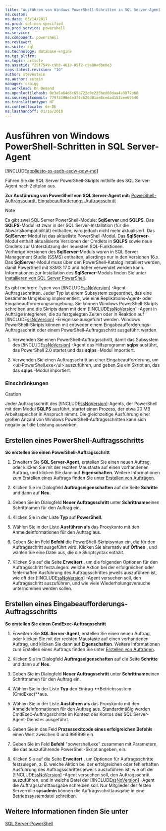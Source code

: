 ```yaml
---
title: "Ausführen von Windows PowerShell-Schritten in SQL Server-Agent | Microsoft-Dokumentation"
ms.custom: 
ms.date: 03/14/2017
ms.prod: sql-non-specified
ms.prod_service: powershell
ms.service: 
ms.component: powershell
ms.reviewer: 
ms.suite: sql
ms.technology: database-engine
ms.tgt_pltfrm: 
ms.topic: article
ms.assetid: f25f7549-c9b3-4618-85f2-c9a08adbe0e3
caps.latest.revision: "10"
author: stevestein
ms.author: sstein
manager: craigg
ms.workload: On Demand
ms.openlocfilehash: 0e3a5a64d8c65a722e0c235bed60daa4a9872b60
ms.sourcegitcommit: 779f3398e4e3f4c626d81ae8cedad153bee69540
ms.translationtype: HT
ms.contentlocale: de-DE
ms.lasthandoff: 01/16/2018
---
```

# <a name="run-windows-powershell-steps-in-sql-server-agent"></a>Ausführen von Windows PowerShell-Schritten in SQL Server-Agent
[!INCLUDE[appliesto-ss-asdb-asdw-pdw-md](../includes/appliesto-ss-asdb-asdw-pdw-md.md)]

Führen Sie die SQL Server PowerShell-Skripts mithilfe des SQL Server-Agent nach Zeitplan aus.  
  
**Zur Ausführung von PowerShell von SQL Server-Agent mit:**  [PowerShell-Auftragsschritt](#PShellJob), [Eingabeaufforderungs-Auftragsschritt](#CmdExecJob)  
  
> [!NOTE]
> Es gibt zwei SQL Server PowerShell-Module: **SqlServer** und **SQLPS**. Das **SQLPS**-Modul ist zwar in der SQL Server-Installation (für die Abwärtskompatibilität) enthalten, wird jedoch nicht mehr aktualisiert. Das **SqlServer**-Modul ist das aktuellste PowerShell-Modul. Das **SqlServer**-Modul enthält aktualisierte Versionen der Cmdlets in **SQLPS** sowie neue Cmdlets zur Unterstützung der neuesten SQL-Funktionen.  
> Vorherige Versionen des **SqlServer**-Moduls *waren* in SQL Server Management Studio (SSMS) enthalten, allerdings nur in den Versionen 16.x. Das **SqlServer**-Modul muss über den PowerShell-Katalog installiert werden, damit PowerShell mit SSMS 17.0 und höher verwendet werden kann.
> Informationen zur Installation des **SqlServer**-Moduls finden Sie unter [Installieren von SQL Server PowerShell](download-sql-server-ps-module.md).


Es gibt mehrere Typen von [!INCLUDE[ssNoVersion](../includes/ssnoversion-md.md)] -Agent-Auftragsschritten. Jeder Typ ist einem Subsystem zugeordnet, das eine bestimmte Umgebung implementiert, wie eine Replikations-Agent- oder Eingabeaufforderungsumgebung. Sie können Windows PowerShell-Skripts schreiben und die Skripts dann mit dem [!INCLUDE[ssNoVersion](../includes/ssnoversion-md.md)] -Agent in Aufträge integrieren, die zu festgelegten Zeiten oder in Reaktion auf [!INCLUDE[ssNoVersion](../includes/ssnoversion-md.md)] -Ereignisse ausgeführt werden. Windows PowerShell-Skripts können mit entweder einem Eingabeaufforderungs-Auftragsschritt oder einem PowerShell-Auftragsschritt ausgeführt werden.  
  
1.  Verwenden Sie einen PowerShell-Auftragsschritt, damit das Subsystem des [!INCLUDE[ssNoVersion](../includes/ssnoversion-md.md)] -Agent das Hilfsprogramm **sqlps** ausführt, das PowerShell 2.0 startet und das **sqlps** -Modul importiert.  
  
2.  Verwenden Sie einen Auftragsschritt an einer Eingabeaufforderung, um &lt;ui&gt;PowerShell.exe&lt;/ui&gt; auszuführen, und geben Sie ein Skript an, das das **sqlps** -Modul importiert.  
  
###  <a name="LimitationsRestrictions"></a> Einschränkungen  
  
> [!CAUTION]  
>  Jeder Auftragsschritt des [!INCLUDE[ssNoVersion](../includes/ssnoversion-md.md)]-Agents, der PowerShell mit dem Modul **SQLPS** ausführt, startet einen Prozess, der etwa 20 MB Arbeitsspeicher in Anspruch nimmt. Die gleichzeitige Ausführung einer großen Anzahl von Windows PowerShell-Auftragsschritten kann sich negativ auf die Leistung auswirken.  
  
##  <a name="PShellJob"></a> Erstellen eines PowerShell-Auftragsschritts  
 **So erstellen Sie einen PowerShell-Auftragsschritt**  
  
1.  Erweitern Sie **SQL Server-Agent**, erstellen Sie einen neuen Auftrag, oder klicken Sie mit der rechten Maustaste auf einen vorhandenen Auftrag, und klicken Sie dann auf **Eigenschaften**. Weitere Informationen zum Erstellen eines Auftrags finden Sie unter [Erstellen von Aufträgen](http://msdn.microsoft.com/library/465fb7fc-7622-4252-a178-ea51691c935b).  
  
2.  Klicken Sie im Dialogfeld **Auftragseigenschaften** auf die Seite **Schritte** und dann auf **Neu**.  
  
3.  Geben Sie im Dialogfeld **Neuer Auftragsschritt** unter **Schrittname**einen Schrittnamen für den Auftrag ein.  
  
4.  Klicken Sie in der Liste **Typ** auf **PowerShell**.  
  
5.  Wählen Sie in der Liste **Ausführen als** das Proxykonto mit den Anmeldeinformationen für den Auftrag aus.  
  
6.  Geben Sie im Feld **Befehl** die PowerShell-Skriptsyntax ein, die für den Auftragsschritt ausgeführt wird. Klicken Sie alternativ auf **Öffnen** , und wählen Sie eine Datei aus, die die Skriptsyntax enthält.  
  
7.  Klicken Sie auf die Seite **Erweitert** , um die folgenden Optionen für den Auftragsschritt festzulegen: welche Aktion bei der erfolgreichen oder fehlerhaften Ausführung des Auftragsschrittes jeweils auszuführen ist, wie oft der [!INCLUDE[ssNoVersion](../includes/ssnoversion-md.md)] -Agent versuchen soll, den Auftragsschritt auszuführen, und wie viele Wiederholungsversuche unternommen werden sollen.  
  
##  <a name="CmdExecJob"></a> Erstellen eines Eingabeaufforderungs-Auftragsschritts  
 **So erstellen Sie einen CmdExec-Auftragsschritt**  
  
1.  Erweitern Sie **SQL Server-Agent**, erstellen Sie einen neuen Auftrag, oder klicken Sie mit der rechten Maustaste auf einen vorhandenen Auftrag, und klicken Sie dann auf **Eigenschaften**. Weitere Informationen zum Erstellen eines Auftrags finden Sie unter [Erstellen von Aufträgen](http://msdn.microsoft.com/library/465fb7fc-7622-4252-a178-ea51691c935b).  
  
2.  Klicken Sie im Dialogfeld **Auftragseigenschaften** auf die Seite **Schritte** und dann auf **Neu**.  
  
3.  Geben Sie im Dialogfeld **Neuer Auftragsschritt** unter **Schrittname**einen Schrittnamen für den Auftrag ein.  
  
4.  Wählen Sie in der Liste **Typ** den Eintrag **Betriebssystem (CmdExec)**aus.  
  
5.  Wählen Sie in der Liste **Ausführen als** das Proxykonto mit den Anmeldeinformationen für den Auftrag aus. Standardmäßig werden CmdExec-Auftragsschritte im Kontext des Kontos des SQL Server-Agent-Dienstes ausgeführt.  
  
6.  Geben Sie in das Feld **Prozessexitcode eines erfolgreichen Befehls** einen Wert zwischen 0 und 999999 ein.  
  
7.  Geben Sie im Feld **Befehl** "powershell.exe" zusammen mit Parametern, die das auszuführende PowerShell-Skript angeben, ein.  
  
8.  Klicken Sie auf die Seite **Erweitert** , um Optionen für Auftragsschritte festzulegen, z. B. welche Aktion bei der erfolgreichen oder fehlerhaften Ausführung des Auftragsschrittes jeweils auszuführen ist, wie oft der [!INCLUDE[ssNoVersion](../includes/ssnoversion-md.md)] -Agent versuchen soll, den Auftragsschritt auszuführen, und in welche Datei der [!INCLUDE[ssNoVersion](../includes/ssnoversion-md.md)] -Agent die Auftragsschrittausgabe schreiben soll. Nur Mitglieder der festen Serverrolle **sysadmin** können die Auftragsschrittausgabe in eine Betriebssystemdatei schreiben.  
  
## <a name="see-also"></a>Weitere Informationen finden Sie unter  
 [SQL Server-PowerShell](sql-server-powershell.md)  
  
  
